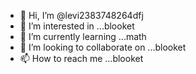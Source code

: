 - 👋 Hi, I’m @levi2383748264dfj
- 👀 I’m interested in ...blooket
- 🌱 I’m currently learning ...math
- 💞️ I’m looking to collaborate on ...blooket
- 📫 How to reach me ...blooket

<!---
levi2383748264dfj/levi2383748264dfj is a ✨ special ✨ repository because its `README.md` (this file) appears on your GitHub profile.
You can click the Preview link to take a look at your changes.
--->
